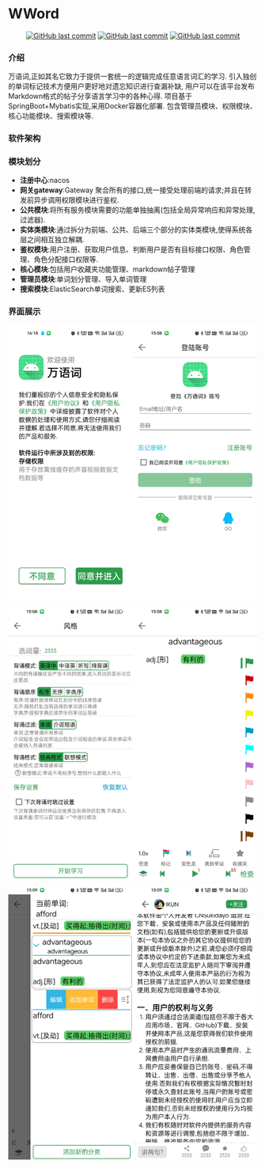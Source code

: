 # WWord

<p style="text-align: center">
    <a href="https://github.com/CNSukidayo/WWord/commits"><img alt="GitHub last commit" src="https://img.shields.io/badge/JDK-17-red.svg?style=flat&logo=Oracle&labelColor=2B9C4C&color=DC2500" /></a>
    <a href="https://github.com/CNSukidayo/WWord/commits"><img alt="GitHub last commit" src="https://img.shields.io/github/last-commit/CNSukidayo/WWord" /></a>
    <a href="https://github.com/CNSukidayo/WWord/commits"><img alt="GitHub last commit" src="https://img.shields.io/badge/license-GPL 3.0-4EB1BA" /></a>
</p>

### 介绍

万语词,正如其名它致力于提供一套统一的逻辑完成任意语言词汇的学习.
引入独创的单词标记技术方便用户更好地对遗忘知识进行查漏补缺,
用户可以在该平台发布Markdown格式的帖子分享语言学习中的各种心得.
项目基于SpringBoot+Mybatis实现,采用Docker容器化部署.
包含管理员模块、权限模块、核心功能模块、搜索模块等.

### 软件架构

### 模块划分

* **注册中心**:nacos
* **网关gateway**:Gateway 聚合所有的接口,统一接受处理前端的请求;并且在转发前异步调用权限模块进行鉴权.
* **公共模块**:将所有服务模块需要的功能单独抽离(包括全局异常响应和异常处理,过滤器).
* **实体类模块**:通过拆分为前端、公共、后端三个部分的实体类模块,使得系统各层之间相互独立解耦.
* **鉴权模块**:用户注册、获取用户信息、判断用户是否有目标接口权限、角色管理、角色分配接口权限等.
* **核心模块**:包括用户收藏夹功能管理、markdown帖子管理
* **管理员模块**:单词划分管理、导入单词管理
* **搜索模块**:ElasticSearch单词搜索、更新ES列表

### 界面展示

<table border="0px">
    <tr>
        <img src="images/home_page_1.png" alt="登陆界面" />
    </tr>       
    <tr>
        <img src="images/home_page_2.png" alt="背词界面" />
    </tr>    
    <tr>
        <img src="images/home_page_3.png" alt="收藏夹和markdown显示" />
    </tr>    
</table>